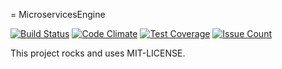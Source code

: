 = MicroservicesEngine

[![Build Status](https://travis-ci.org/umts/microservices-engine.svg?branch=master)](https://travis-ci.org/umts/microservices-engine)
[![Code Climate](https://codeclimate.com/github/umts/microservices-engine/badges/gpa.svg)](https://codeclimate.com/github/umts/microservices-engine)
[![Test Coverage](https://codeclimate.com/github/umts/microservices-engine/badges/coverage.svg)](https://codeclimate.com/github/umts/microservices-engine/coverage)
[![Issue Count](https://codeclimate.com/github/umts/microservices-engine/badges/issue_count.svg)](https://codeclimate.com/github/umts/microservices-engine)

This project rocks and uses MIT-LICENSE.

